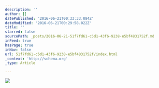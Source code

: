 ```yaml
---
description: ''
author: []
datePublished: '2016-06-21T00:33:33.084Z'
dateModified: '2016-06-21T00:29:58.022Z'
title: ''
starred: false
sourcePath: _posts/2016-06-21-51f7fd61-c5d1-43f6-9238-e5bf4831752f.md
inFeed: true
hasPage: true
inNav: false
url: 51f7fd61-c5d1-43f6-9238-e5bf4831752f/index.html
_context: 'http://schema.org'
_type: Article

---
```

![](https://the-grid-user-content.s3-us-west-2.amazonaws.com/5e25dfe8-fae1-4c44-b0a4-01c8b13d5bb1.jpg)